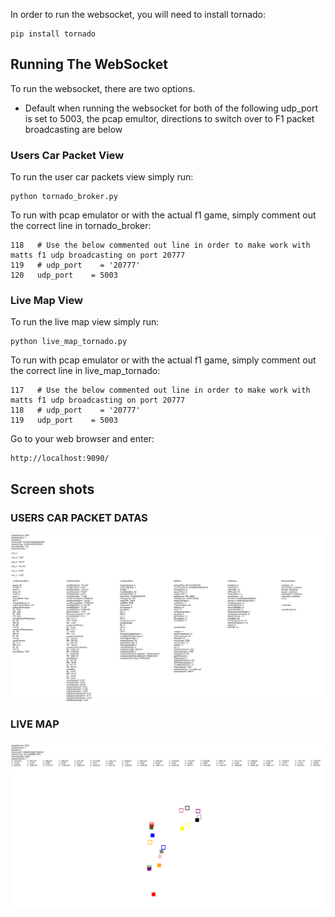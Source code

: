 In order to run the websocket, you will need to install tornado:

    pip install tornado

## Running The WebSocket

To run the websocket, there are two options.

* Default when running the websocket for both of the following udp_port is set to 5003, the pcap emultor, directions to switch over to F1 packet broadcasting are below 

### Users Car Packet View

To run the user car packets view simply run:

    python tornado_broker.py

To run with pcap emulator or with the actual f1 game, simply comment out the correct line in tornado_broker:

    118   # Use the below commented out line in order to make work with matts f1 udp broadcasting on port 20777
    119   # udp_port    = '20777'
    120   udp_port    = 5003

### Live Map View

To run the live map view simply run:

    python live_map_tornado.py

To run with pcap emulator or with the actual f1 game, simply comment out the correct line in live_map_tornado:

    117   # Use the below commented out line in order to make work with matts f1 udp broadcasting on port 20777
    118   # udp_port    = '20777'
    119   udp_port    = 5003

Go to your web browser and enter:

    http://localhost:9090/




## Screen shots
### USERS CAR PACKET DATAS
![MENU](./screenshots/user_car_packet_view.png)

### LIVE MAP
![MENU](./screenshots/live_map_view_screenshot.png)
